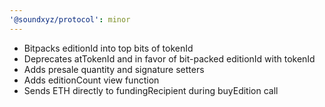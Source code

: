 ```yaml
---
'@soundxyz/protocol': minor
---
```


- Bitpacks editionId into top bits of tokenId
- Deprecates atTokenId and in favor of bit-packed editionId with tokenId
- Adds presale quantity and signature setters
- Adds editionCount view function
- Sends ETH directly to fundingRecipient during buyEdition call
